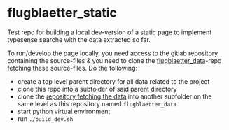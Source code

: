 # flugblaetter_static
Test repo for building a local dev-version of a static page to implement typesense searche with the data extracted so far.

To run/develop the page locally, you need access to the gitlab repository containing the source-files & you need to clone the [flugblaetter_data](https://github.com/Flugblatter/flugblaetter_data)-repo fetching these source-files. Do the following:
* create a top level parent directory for all data related to the project
* clone this repo into a subfolder of said parent directory
* clone the [repository fetching the data](https://github.com/Flugblatter/flugblaetter_data) into another subfolder on the same level as this repository named `flugblaetter_data`
* start python virtual environment
* run `./build_dev.sh`